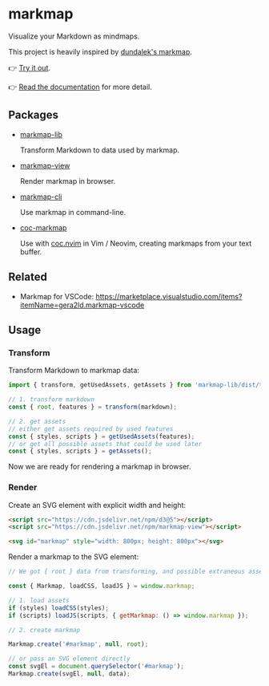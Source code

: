# markmap

Visualize your Markdown as mindmaps.

This project is heavily inspired by [dundalek's markmap](https://github.com/dundalek/markmap).

👉 [Try it out](https://markmap.js.org/repl).

👉 [Read the documentation](https://markmap.js.org/docs) for more detail.

## Packages

- [markmap-lib](https://github.com/gera2ld/markmap/tree/master/packages/markmap-lib)

  Transform Markdown to data used by markmap.

- [markmap-view](https://github.com/gera2ld/markmap/tree/master/packages/markmap-view)

  Render markmap in browser.

- [markmap-cli](https://github.com/gera2ld/markmap/tree/master/packages/markmap-cli)

  Use markmap in command-line.

- [coc-markmap](https://github.com/gera2ld/markmap/tree/master/packages/coc-markmap)

  Use with [coc.nvim](https://github.com/neoclide/coc.nvim) in Vim / Neovim, creating markmaps from your text buffer.

## Related

- Markmap for VSCode: <https://marketplace.visualstudio.com/items?itemName=gera2ld.markmap-vscode>

## Usage

### Transform

Transform Markdown to markmap data:

```js
import { transform, getUsedAssets, getAssets } from 'markmap-lib/dist/transform';

// 1. transform markdown
const { root, features } = transform(markdown);

// 2. get assets
// either get assets required by used features
const { styles, scripts } = getUsedAssets(features);
// or get all possible assets that could be used later
const { styles, scripts } = getAssets();
```

Now we are ready for rendering a markmap in browser.

### Render

Create an SVG element with explicit width and height:

```html
<script src="https://cdn.jsdelivr.net/npm/d3@5"></script>
<script src="https://cdn.jsdelivr.net/npm/markmap-view"></script>

<svg id="markmap" style="width: 800px; height: 800px"></svg>
```

Render a markmap to the SVG element:

```js
// We got { root } data from transforming, and possible extraneous assets { styles, scripts }.

const { Markmap, loadCSS, loadJS } = window.markmap;

// 1. load assets
if (styles) loadCSS(styles);
if (scripts) loadJS(scripts, { getMarkmap: () => window.markmap });

// 2. create markmap

Markmap.create('#markmap', null, root);

// or pass an SVG element directly
const svgEl = document.querySelector('#markmap');
Markmap.create(svgEl, null, data);
```
